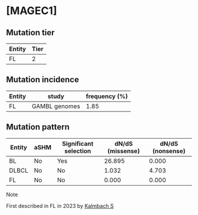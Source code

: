 # [MAGEC1]

## Mutation tier

|Entity|Tier|
|------|----|
|FL    |2   |

## Mutation incidence

|Entity|study        |frequency (%)|
|------|-------------|-------------|
|FL    |GAMBL genomes|1.85         |

## Mutation pattern

|Entity|aSHM|Significant selection|dN/dS (missense)|dN/dS (nonsense)|
|------|----|---------------------|----------------|----------------|
|BL    |No  |Yes                  |26.895          |0.000           |
|DLBCL |No  |No                   | 1.032          |4.703           |
|FL    |No  |No                   | 0.000          |0.000           |


> [!NOTE]
> First described in FL in 2023 by [Kalmbach S](https://pubmed.ncbi.nlm.nih.gov/37563306)